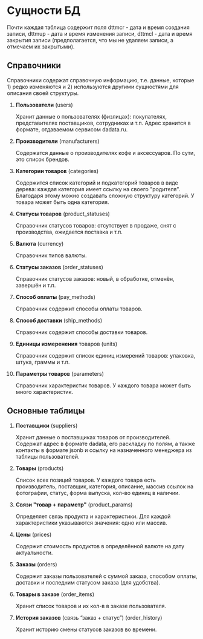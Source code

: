 # Сущности БД

Почти каждая таблица содержит поля dttmcr - дата и время создания записи, dttmup - дата и время изменения записи, dttmcl - дата и время закрытия записи (предполагается, что мы не удаляем записи, а отмечаем их закрытыми).

## Справочники

Справочники содержат справочную информацию, т.е. данные, которые 1) редко изменяются и 2)  используются другими сущностями для описания своей структуры.

1. **Пользователи** (users)
    
    Хранит данные о пользователях (физлицах): покупателях, представителях поставщиков, сотрудниках и т.п. Адрес хранится в формате, отдаваемом сервисом dadata.ru.

1. **Производители** (manufacturers)

    Содержатся данные о производителях кофе и аксессуаров. По сути, это список брендов.

1. **Категории товаров** (categories)

    Содержится список категорий и подкатегорий товаров в виде дерева: каждая категория имеет ссылку на своего "родителя". Благодаря этому можно создавать сложную структуру категорий. У товара может быть одна категория.

1. **Статусы товаров** (product_statuses)

    Справочник статусов товаров: отсутствует в продаже, снят с производства, ожидается поставка и т.п. 

1. **Валюта** (currency)

    Справочник типов валюты.

1. **Статусы заказов** (order_statuses)

    Справочник статусов заказов: новый, в обработке, отменён, завершён и т.п.

1. **Способ оплаты** (pay_methods)

    Справочник содержит способы оплаты товаров.

1. **Способ доставки** (ship_methods)

    Справочник содержит способы доставки товаров.

1. **Единицы измеренения** товаров (units)

    Справочник содержит список единиц измерений товаров: упаковка, штука, граммы и т.п.

1. **Параметры товаров** (parameters)

    Справочник характеристик товаров. У каждого товара может быть много характеристик.


## Основные таблицы

1. **Поставщики** (suppliers)

    Хранит данные о поставщиках товаров от производителей. Содержат адрес в формате dadata, его раскладку по полям, а также контакты в формате jsonb и ссылку на назначенного менеджера из таблицы пользователей.

1. **Товары** (products)

    Список всех позиций товаров. У каждого товара есть производитель, поставщик, категория, описание, массив ссылок на фотографии, статус, форма выпуска, кол-во единиц в наличии.

1. **Связи "товар + параметр"** (product_params)

    Определяет связь продукта и характеристики. Для каждой характеристики указываются значения: одно или массив.

1. **Цены** (prices)

    Содержит стоимость продуктов в определённой валюте на дату актуальности.

1. **Заказы** (orders)

    Содержит заказы пользователей с суммой заказа, способом оплаты, доставки и последним статусом заказа (для удобства).

1. **Товары в заказе** (order_items)

    Хранит список товаров и их кол-в в заказе пользователя.

1. **История заказов** (связь “заказ + статус”) (order_history)

    Хранит историю смены статусов заказов во времени.
